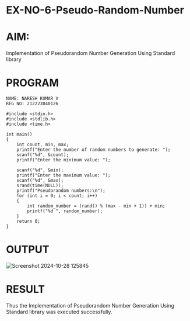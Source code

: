 # EX-NO-6-Pseudo-Random-Number

# AIM: 

Implementation of Pseudorandom Number Generation Using Standard library

# PROGRAM
```
NAME: NARESH KUMAR V
REG NO: 212223040126

#include <stdio.h>
#include <stdlib.h>
#include <time.h>

int main() 
{
    int count, min, max;
    printf("Enter the number of random numbers to generate: ");
    scanf("%d", &count);
    printf("Enter the minimum value: ");
    
    scanf("%d", &min);
    printf("Enter the maximum value: ");
    scanf("%d", &max);
    srand(time(NULL));
    printf("Pseudorandom numbers:\n");   
    for (int i = 0; i < count; i++) 
    {
        int random_number = (rand() % (max - min + 1)) + min;
        printf("%d ", random_number);
    }
    return 0;
}
```

# OUTPUT

![Screenshot 2024-10-28 125845](https://github.com/user-attachments/assets/cddaceb5-5efb-4180-bfe7-350cf3177ae8)


# RESULT
   Thus the Implementation of Pseudorandom Number Generation Using Standard library was executed successfully.


